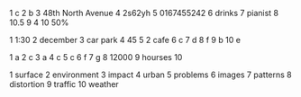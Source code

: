 1 c
2 b
3 48th North Avenue
4 2s62yh
5 0167455242
6 drinks
7 pianist
8 10.5
9 4 
10 50%

1 1:30
2 december
3 car park
4 45
5 2 cafe
6 c
7 d
8 f
9 b
10 e

1 a
2 c
3 a
4 c
5 c
6 f
7 g
8 12000
9 hourses
10 

1 surface
2 environment
3 impact
4 urban
5 problems
6 images
7 patterns
8 distortion
9 traffic
10 weather

